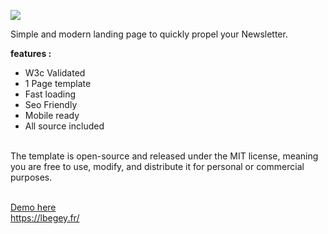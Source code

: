 <img src="https://lbegey.fr/imgs/newsletter"><br>

Simple and modern landing page to quickly propel your Newsletter.<br>

<strong>features :</strong><br>
- W3c Validated<br>
- 1 Page template<br>
- Fast loading<br>
- Seo Friendly<br>
- Mobile ready<br>
- All source included<br><br>

The template is open-source and released under the MIT license, meaning you are free to use, modify, and distribute it for personal or commercial purposes.<br><br>

<a href="https://lbegey.fr/newsletter.html">Demo here</a><br>
<a href='https://lbegey.fr/'>https://lbegey.fr/</a>
